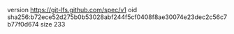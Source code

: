 version https://git-lfs.github.com/spec/v1
oid sha256:b72ece52d275b0b53028abf244f5cf0408f8ae30074e23dec2c56c7b77f0d674
size 233
